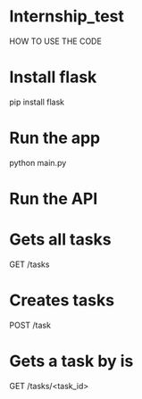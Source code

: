 # Internship_test

HOW TO USE THE CODE

# Install flask
pip install flask

# Run the app
python main.py

# Run the API

# Gets all tasks
GET /tasks

# Creates tasks
POST /task

# Gets a task by is
GET /tasks/<task_id>
